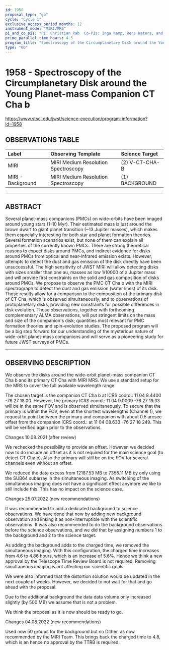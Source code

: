 ```yaml
---
id: 1958
proposal_type: "go"
cycle: "Cycle 1"
exclusive_access_period_months: 12
instrument_mode: "MIRI/MRS"
pi_and_co_pis: "PI: Christian Rab  Co-PIs: Inga Kamp, Rens Waters, and Michael Migo Mueller"
prime_parallel_time_hours: 4.5
program_title: "Spectroscopy of the Circumplanetary Disk around the Young Planet-mass Companion CT Cha b"
type: "GO"
---
```

# 1958 - Spectroscopy of the Circumplanetary Disk around the Young Planet-mass Companion CT Cha b
https://www.stsci.edu/jwst/science-execution/program-information?id=1958
## OBSERVATIONS TABLE
| Label              | Observing Template                  | Science Target      |
| :----------------- | :---------------------------------- | :------------------ |
| MIRI               | MIRI Medium Resolution Spectroscopy | (2) V-CT-CHA-B      |
| MIRI - Background  | MIRI Medium Resolution Spectroscopy | (1) BACKGROUND      |

---

## ABSTRACT

Several planet-mass companions (PMCs) on wide-orbits have been imaged around young stars (1-10 Myr). Their estimated mass is just around the brown dwarf to giant planet transition (~13 Jupiter masses), which makes them especially interesting for both star and planet formation theories. Several formation scenarios exist, but none of them can explain all properties of the currently known PMCs. There are strong theoretical reasons to expect disks around PMCs, and indirect evidence for disks around PMCs from optical and near-infrared emission exists. However, attempts to detect the dust and gas emission of the disk directly have been unsuccessful. The high sensitivity of JWST MIRI will allow detecting disks with sizes smaller than one au, masses as low 1/10000 of a Jupiter mass and will provide first constraints on the solid and gas composition of disks around PMCs. We propose to observe the PMC CT Cha b with the MIRI spectrograph to detect the dust and gas emission (water lines) of its disk. Those results allow for a comparison to the composition of the primary disk of CT Cha, which is observed simultaneously, and to observations of protoplanetary disks, providing new constraints for possible differences in disk evolution. Those observations, together with forthcoming complementary ALMA observations, will put stringent limits on the mass and size of the companion's disk; quantities most relevant for PMC formation theories and spin-evolution studies. The proposed program will be a big step forward for our understanding of the mysterious nature of wide-orbit planet-mass companions and will serve as a pioneering study for future JWST surveys of PMCs.

---

## OBSERVING DESCRIPTION

We observe the disks around the wide-orbit planet-mass companion CT Cha b and its primary CT Cha with MIRI MRS. We use a standard setup for the MRS to cover the full available wavelength range.

The chosen target is the companion CT Cha b at ICRS coord.: 11 04 8.4400 -76 27 18.00. However, the primary ICRS coord.: 11 04 9.0009 -76 27 19.33 will be in the same FOV and is observed simultaneously. To secure that the primary is within the FOV, even at the shortest wavelengths (Channel 1), we request to point between the primary and companion with about 0.5 arcsec offset from the companion ICRS coord.: at 11 04 08.633 -76 27 18 249. This will be verified again prior to the observations.

Changes 10.08.2021 (after review)

We rechecked the possibility to provide an offset. However, we decided now to do include an offset as it is not required for the main science goal (to detect CT Cha b). Also the primary will still be on the FOV for several channels even without an offset.

We reduced the data excess from 12187.53 MB to 7358.11 MB by only using the SUB64 subarray in the simultaneous imaging. As switching of the simultaneous imaging does not have a significant effect anymore we like to still include this. This has no impact on the science case.

Changes 25.07.2022 (new recommendations)

It was recommended to add a dedicated background to science observations. We have done that now by adding new background observation and linking it as non-interruptible with the scientific observations. It was also recommended to do the background observations before the science observations, and we did that by assigning numbers 1 to the background and 2 to the science target.

As adding the background adds to the charged time, we removed the simultaneous imaging. With this configuration, the charged time increases from 4.6 to 4.86 hours, which is an increase of 5.6%. Hence we think a new approval by the Telescope Time Review Board is not required. Removing simultaneous imaging is not affecting our scientific goals.

We were also informed that the distortion solution would be updated in the next couple of weeks. However, we decided to not wait for that and go ahead with the proposal.

Due to the additional background the data data volume only increased slightly (by 500 MB) we assume that is not a problem.

We think the proposal as it is now should be ready to go.

Changes 04.08.2022 (new recommendations)

Used now 50 groups for the background but no Dither, as now recommended by the MIRI Team. This brings back the charged time to 4.8, which is an hence no approval by the TTRB is required.